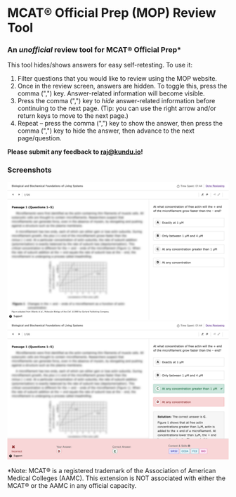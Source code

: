# MCAT® Official Prep (MOP) Review Tool
### An *unofficial* review tool for MCAT® Official Prep*

This tool hides/shows answers for easy self-retesting. To use it:
1) Filter questions that you would like to review using the MOP website.
2) Once in the review screen, answers are hidden. To toggle this, press the comma (",") key. Answer-related information will become visible.
3) Press the comma (",") key to *hide* answer-related information before continuing to the next page. (Tip: you can use the right arrow and/or return keys to move to the next page.)
4) Repeat – press the comma (",") key to show the answer, then press the comma (",") key to hide the answer, then advance to the next page/question.

**Please submit any feedback to raj@kundu.io!**

### Screenshots

![Question with answer hidden](./screenshots/answerhidden.png)
![Question with answer shown](./screenshots/answershown.png)

*Note: MCAT® is a registered trademark of the Association of American Medical Colleges (AAMC). This extension is NOT associated with either the MCAT® or the AAMC in any official capacity.

